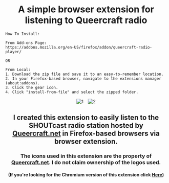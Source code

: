 <div align="center">
  <h1>A simple browser extension for listening to Queercraft radio</h1>
</div>

~~~~~~~~~~~~~~~~~~~~~~~~~~~~~~~~~~~~~~~~~~~~~~~~~~~~~~~~~~~~~~~~~~~~~~~~~~~~~~~~~~~~
How To Install:

From Add-ons Page:
https://addons.mozilla.org/en-US/firefox/addon/queercraft-radio-player/

OR

From Local:
1. Download the zip file and save it to an easy-to-remember location.
2. In your Firefox-based browser, navigate to the extensions manager (about:addons).
3. Click the gear icon.
4. Click "install-from-file" and select the zipped folder.
~~~~~~~~~~~~~~~~~~~~~~~~~~~~~~~~~~~~~~~~~~~~~~~~~~~~~~~~~~~~~~~~~~~~~~~~~~~~~~~~~~~~

<div align="center">
  <img src="https://github.com/user-attachments/assets/de4f7699-f775-46e2-b758-b06b5f63fc9a" alt="1" style="margin-right: 10px;">
  <img src="https://github.com/user-attachments/assets/699d3445-3cb3-425f-b5e9-74838559e7ca" alt="2">
</div>

<div align="center">
  <h2>I created this extension to easily listen to the SHOUTcast radio station hosted by <a href="https://www.queercraft.net/radio">Queercraft.net</a> in Firefox-based browsers via browser extension.</h2>
</div>

<div align="center">
  <h3>The icons used in this extension are the property of <a href="https://www.queercraft.net">Queercraft.net</a>. I do not claim ownership of the logos used.</h3>
</div>

<div align="center">
  <h4>(If you're looking for the Chromium version of this extension click <a href="https://github.com/BusterBean/QC-SHOUTcast-Player-Chromium-Extension">Here</a>)</h4>
</div>
